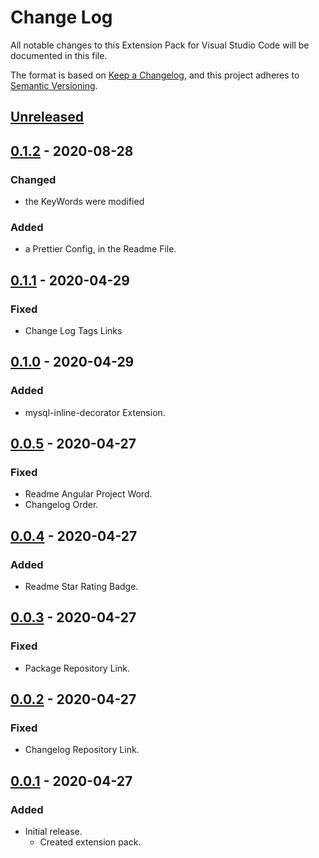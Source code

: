 # Change Log

All notable changes to this Extension Pack for Visual Studio Code will be documented in this file.

The format is based on [Keep a Changelog](https://keepachangelog.com/en/1.0.0/),
and this project adheres to [Semantic Versioning](https://semver.org/spec/v2.0.0.html).

## [Unreleased]

## [0.1.2] - 2020-08-28

### Changed

* the KeyWords were modified

### Added

* a Prettier Config, in the Readme File.

## [0.1.1] - 2020-04-29

### Fixed

* Change Log Tags Links

## [0.1.0] - 2020-04-29

### Added

* mysql-inline-decorator Extension.

## [0.0.5] - 2020-04-27

### Fixed

* Readme Angular Project Word.
* Changelog Order.

## [0.0.4] - 2020-04-27

### Added

* Readme Star Rating Badge.

## [0.0.3] - 2020-04-27

### Fixed

* Package Repository Link.

## [0.0.2] - 2020-04-27

### Fixed

* Changelog Repository Link.

## [0.0.1] - 2020-04-27

### Added

* Initial release.
  * Created extension pack.

[Unreleased]: https://github.com/Gydunhn/Angular-Essentials/tree/develop
[0.1.2]: https://github.com/Gydunhn/Angular-Essentials/releases/tag/0.1.2
[0.1.1]: https://github.com/Gydunhn/Angular-Essentials/releases/tag/0.1.1
[0.1.0]: https://github.com/Gydunhn/Angular-Essentials/releases/tag/0.1.0
[0.0.5]: https://github.com/Gydunhn/Angular-Essentials/releases/tag/0.0.5
[0.0.4]: https://github.com/Gydunhn/Angular-Essentials/releases/tag/0.0.4
[0.0.3]: https://github.com/Gydunhn/Angular-Essentials/releases/tag/0.0.3
[0.0.2]: https://github.com/Gydunhn/Angular-Essentials/releases/tag/0.0.2
[0.0.1]: https://github.com/Gydunhn/Angular-Essentials/releases/tag/0.0.1
